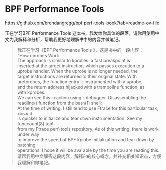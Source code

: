 # BPF Performance Tools
https://github.com/brendangregg/bpf-perf-tools-book?tab=readme-ov-file

正在学习BPF Performance Tools 这本书，我发给你具体的段落，请你用使用中文为我解释和分析，帮助我更好地理解书中的内容并做笔记。

> 我正在学习《BPF Performance Tools 》，这是书中的一段内容：  
> “How uprobes Work  
The approach is similar to kprobes: a fast breakpoint is  
inserted at the target instruction, which passes execution to a  
uprobe handler. When the uprobe is no longer needed, the  
target instructions are returned to their original state. With  
uretprobes, the function entry is instrumented with a uprobe,  
and the return address hijacked with a trampoline function, as  
with kprobes.  
We can see this in action using a debugger. Disassembling the  
readline() function from the bash(1) shell:  
At the time of writing, I still tend to use Ftrace for this particular task, since it  
is quicker to initialize and tear down instrumentation. See my funccount(8) tool  
from my Ftrace perf-tools repository. As of this writing, there is work under way  
to improve the speed of BPF kprobe initialization and tear down by batching  
operations. I hope it will be available by the time you are reading this.  
> 请帮我用中文解答这段内容，解释它的核心概念，并补充相关知识点，方便我理解和做笔记。